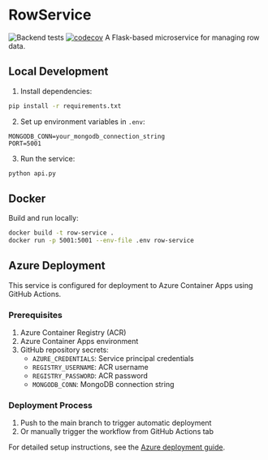# RowService
![Backend tests](https://github.com/Leakplanting/RowService/blob/main/.github/workflows/test.yml/badge.svg)
[![codecov](https://codecov.io/gh/Leakplanting/RowService/graph/badge.svg?token=RIO97WJHBP)](https://codecov.io/gh/Leakplanting/RowService)
A Flask-based microservice for managing row data.

## Local Development

1. Install dependencies:
```bash
pip install -r requirements.txt
```

2. Set up environment variables in `.env`:
```
MONGODB_CONN=your_mongodb_connection_string
PORT=5001
```

3. Run the service:
```bash
python api.py
```

## Docker

Build and run locally:
```bash
docker build -t row-service .
docker run -p 5001:5001 --env-file .env row-service
```

## Azure Deployment

This service is configured for deployment to Azure Container Apps using GitHub Actions.

### Prerequisites

1. Azure Container Registry (ACR)
2. Azure Container Apps environment
3. GitHub repository secrets:
   - `AZURE_CREDENTIALS`: Service principal credentials
   - `REGISTRY_USERNAME`: ACR username
   - `REGISTRY_PASSWORD`: ACR password
   - `MONGODB_CONN`: MongoDB connection string

### Deployment Process

1. Push to the main branch to trigger automatic deployment
2. Or manually trigger the workflow from GitHub Actions tab

For detailed setup instructions, see the [Azure deployment guide](docs/azure-deployment.md).
